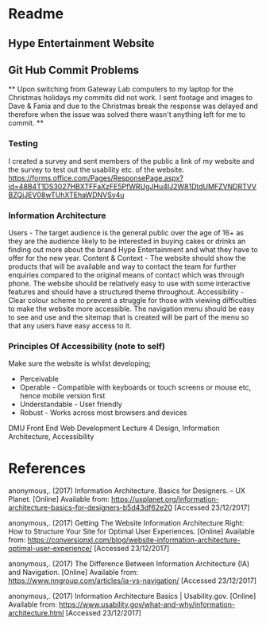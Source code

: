 # Readme

## Hype Entertainment Website

## Git Hub Commit Problems
** Upon switching from Gateway Lab computers to my laptop for the Christmas holidays my commits did not work. I sent footage and images to Dave & Fania and due to the Christmas break the response was delayed and therefore when the issue was solved there wasn't anything left for me to commit. **



### Testing
I created a survey and sent members of the public a link of my website and the survey to test out the usability etc. of the website.
https://forms.office.com/Pages/ResponsePage.aspx?id=48B4T1DS3027HBXTFFaXzFE5PfWRUgJHu4IJ2W81DtdUMFZVNDRTVVBZQjJEV08wTUhXTEhaWDNVSy4u

### Information Architecture
Users - The target audience is the general public over the age of 16+ as they are the audience likely to be interested in buying cakes or drinks an finding out more about the brand Hype Entertainment and what they have to offer for the new year.
Content & Context - The website should show the products that will be available and way to contact the team for further enquiries compared to the original means of contact which was through phone. The website should be relatively easy to use with some interactive features and should have a structured theme throughout.
Accessibility - Clear colour scheme to prevent a struggle for those with viewing difficulties to make the website more accessible. The navigation menu should be easy to see and use and the sitemap that is created will be part of the menu so that any users have easy access to it.  

### Principles Of Accessibility (note to self)
Make sure the website is whilst developing;
* Perceivable
* Operable - Compatible with keyboards or touch screens or mouse etc, hence mobile version first
* Understandable - User friendly
* Robust - Works across most browsers and devices


DMU Front End Web Development Lecture 4 Design, Information Architecture, Accessibility

# References

anonymous,. (2017) Information Architecture. Basics for Designers. – UX Planet. [Online] Available from: https://uxplanet.org/information-architecture-basics-for-designers-b5d43df62e20 [Accessed 23/12/2017]

anonymous,. (2017) Getting The Website Information Architecture Right: How to Structure Your Site for Optimal User Experiences. [Online] Available from: https://conversionxl.com/blog/website-information-architecture-optimal-user-experience/ [Accessed 23/12/2017]

anonymous,. (2017) The Difference Between Information Architecture (IA) and Navigation. [Online] Available from: https://www.nngroup.com/articles/ia-vs-navigation/ [Accessed 23/12/2017]

anonymous,. (2017) Information Architecture Basics | Usability.gov. [Online] Available from: https://www.usability.gov/what-and-why/information-architecture.html [Accessed 23/12/2017]
